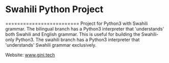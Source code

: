 # Swahili Python Project
=========================
Project for Python3 with Swahili grammar.
The bilingual branch has a Python3 interpreter that 'understands' both Swahili and English grammar. This is useful for building the Swahili-only Python3.
The swahili branch has a Python3 interpreter that 'understands' Swahili grammar exclusively.

Website: www.gini.tech